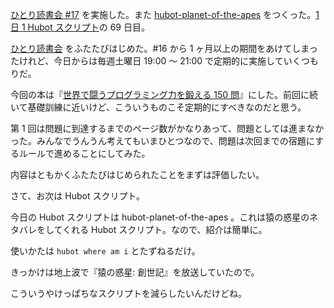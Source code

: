 [ひとり読書会 #17][hitoridokusho/events/17] を実施した。また [hubot-planet-of-the-apes][gh:bouzuya/hubot-planet-of-the-apes] をつくった。[1 日 1 Hubot スクリプト][hubot-script-per-day]の 69 日目。

[ひとり読書会][hitoridokusho] をふたたびはじめた。#16 から 1 ヶ月以上の期間をあけてしまったけれど、今日からは毎週土曜日 19:00 〜 21:00 で定期的に実施していくつもりだ。

今回の本は『[世界で闘うプログラミング力を鍛える 150 問][hitoridokusho/books/3]』にした。前回に続いて基礎訓練に近いけど、こういうものこそ定期的にすべきなのだと思う。

第 1 回は問題に到達するまでのページ数がかなりあって、問題としては進まなかった。みんなでうんうん考えてもいまひとつなので、問題は次回までの宿題にするルールで進めることにしてみた。

内容はともかくふたたびはじめられたことをまずは評価したい。

さて、お次は Hubot スクリプト。

今日の Hubot スクリプトは hubot-planet-of-the-apes 。これは猿の惑星のネタバレをしてくれる Hubot スクリプト。なので、紹介は簡単に。

使いかたは `hubot where am i` とたずねるだけ。

きっかけは地上波で『猿の惑星: 創世記』を放送していたので。

こういうやけっぱちなスクリプトを減らしたいんだけどね。

[gh:bouzuya/hubot-planet-of-the-apes]: https://github.com/bouzuya/hubot-planet-of-the-apes
[hubot-script-per-day]: http://blog.bouzuya.net/posts?tags=hubot-script-per-day
[hitoridokusho]: http://hitoridokusho.doorkeeper.jp/
[hitoridokusho/events/17]: http://hitoridokusho.doorkeeper.jp/events/15500
[hitoridokusho/books/3]: http://www.amazon.co.jp/dp/B00HR19TSO/
